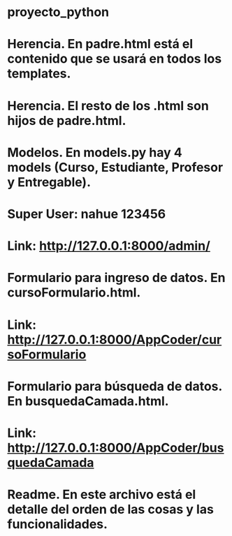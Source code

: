 # proyecto_python

# Herencia. En padre.html está el contenido que se usará en todos los templates.

# Herencia. El resto de los .html son hijos de padre.html.

# Modelos. En models.py hay 4 models (Curso, Estudiante, Profesor y Entregable).

# Super User: nahue 123456

# Link: http://127.0.0.1:8000/admin/

# Formulario para ingreso de datos. En cursoFormulario.html.

# Link: http://127.0.0.1:8000/AppCoder/cursoFormulario

# Formulario para búsqueda de datos. En busquedaCamada.html.

# Link: http://127.0.0.1:8000/AppCoder/busquedaCamada

# Readme. En este archivo está el detalle del orden de las cosas y las funcionalidades.
